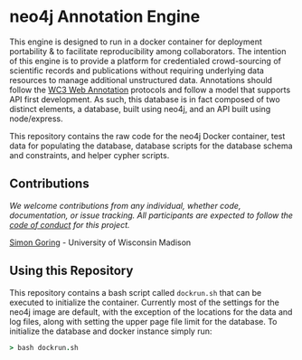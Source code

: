 # neo4j Annotation Engine

This engine is designed to run in a docker container for deployment portability & to facilitate reproducibility among collaborators.  The intention of this engine is to provide a platform for credentialed crowd-sourcing of scientific records and publications without requiring underlying data resources to manage additional unstructured data.  Annotations should follow the [WC3 Web Annotation](https://www.w3.org/TR/annotation-model/) protocols and follow a model that supports API first development.  As such, this database is in fact composed of two distinct elements, a database, built using neo4j, and an API built using node/express.

This repository contains the raw code for the neo4j Docker container, test data for populating the database, database scripts for the database schema and constraints, and helper cypher scripts.

## Contributions

*We welcome contributions from any individual, whether code, documentation, or issue tracking.  All participants are expected to follow the [code of conduct](https://github.com/SimonGoring/Throughput/blob/master/code_of_conduct.md) for this project.*

[Simon Goring](http://goring.org) - University of Wisconsin Madison

## Using this Repository

This repository contains a bash script called `dockrun.sh` that can be executed to initialize the container.  Currently most of the settings for the neo4j image are default, with the exception of the locations for the data and log files, along with setting the upper page file limit for the database.  To initialize the database and docker instance simply run:

```coffeescript
> bash dockrun.sh
```

